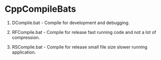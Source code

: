 # CppCompileBats

1. DCompile.bat - Compile for development and debugging.
    
2. RFCompile.bat - Compile for release fast running code and not a lot of compression.

3. RSCompile.bat - Compile for release small file size slower running application.
